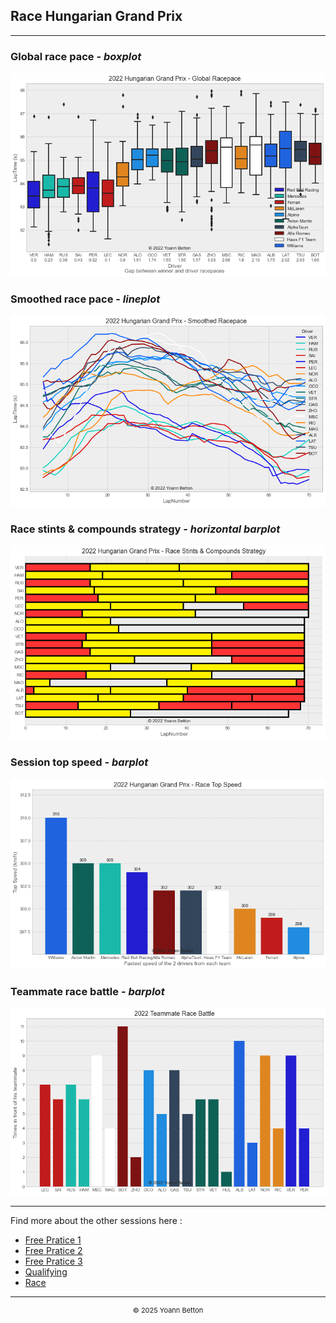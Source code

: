 ## Race Hungarian Grand Prix

---

### Global race pace - *boxplot*

<img src="/output/2022-07-31_Hungarian_Grand_Prix/global_racepace_white.png?raw=true"/>

### Smoothed race pace - *lineplot*

<img src="/output/2022-07-31_Hungarian_Grand_Prix/smoothed_racepace_white.png?raw=true"/>

### Race stints & compounds strategy - *horizontal barplot*

<img src="/output/2022-07-31_Hungarian_Grand_Prix/race_stints_compounds_stategy_white.png?raw=true"/>

### Session top speed - *barplot*

<img src="/output/2022-07-31_Hungarian_Grand_Prix/topspeed_race_white.png?raw=true"/>

### Teammate race battle - *barplot*

<img src="/output/2022-07-31_Hungarian_Grand_Prix/teammates_race_battle_white.png?raw=true"/>

--- 

Find more about the other sessions here :
  - [Free Pratice 1](/page/FP1/2022-07-31_Hungarian_Grand_Prix)  
  - [Free Pratice 2](/page/FP2/2022-07-31_Hungarian_Grand_Prix) 
  - [Free Pratice 3](/page/FP3/2022-07-31_Hungarian_Grand_Prix)
  - [Qualifying](/page/Qualifying/2022-07-31_Hungarian_Grand_Prix) 
  - [Race](/page/Race/2022-07-31_Hungarian_Grand_Prix)

---

<div style="text-align: center">
  <p style="font-size:11px">&copy; 2025 Yoann Betton</p>
</div>

<!-- ---

<p style="font-size:11px">Page generated from <a href="https://github.com/yoannbtn/yoannbtn.github.io">github.com/yoannbtn</a>.</p> -->